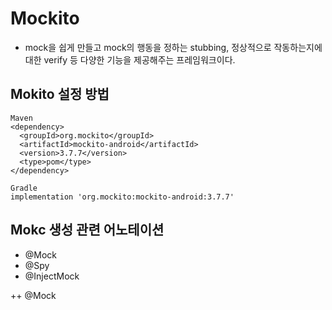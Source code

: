 Mockito
===

+ mock을 쉽게 만들고 mock의 행동을 정하는 stubbing, 정상적으로 작동하는지에 대한 verify 등 다양한 기능을 제공해주는 프레임워크이다.


Mokito 설정 방법
---

```
Maven
<dependency>
  <groupId>org.mockito</groupId>
  <artifactId>mockito-android</artifactId>
  <version>3.7.7</version>
  <type>pom</type>
</dependency>

Gradle
implementation 'org.mockito:mockito-android:3.7.7'

```

Mokc 생성 관련 어노테이션
---

+ @Mock
+ @Spy
+ @InjectMock

++ @Mock

